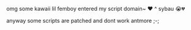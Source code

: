 omg some kawaii lil femboy entered my script domain~ ❤
^
sybau 😭💔


anyway some scripts are patched and dont work antmore ;-;
